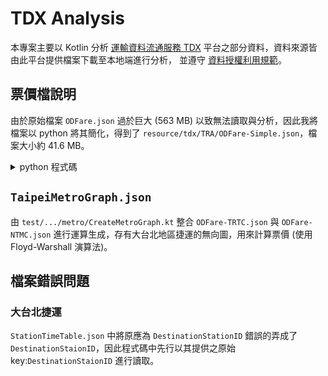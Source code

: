 # TDX Analysis

本專案主要以 Kotlin 分析 [運輸資料流通服務 TDX](https://tdx.transportdata.tw/) 平台之部分資料，資料來源皆由此平台提供檔案下載至本地端進行分析，
並遵守 [資料授權利用規範](https://tdx.transportdata.tw/term)。

## 票價檔說明

由於原始檔案 `ODFare.json` 過於巨大 (563 MB) 以致無法讀取與分析，因此我將檔案以 python 將其簡化，得到了 `resource/tdx/TRA/ODFare-Simple.json`，檔案大小約 41.6 MB。

<details>
  <summary>python 程式碼</summary>

```python
import json
from itertools import groupby

od_fares = json.load(open("ODFare.json", encoding="utf-8"))["ODFares"]

# optimize original json
lst = []
for odf in od_fares:
  lst.append({
    "originID": odf["OriginStationID"],
    "destID": odf["DestinationStationID"],
    "trainType": odf["TrainType"],
    "dist": odf["TravelDistance"],
    "price": odf["Fares"][0]["Price"],
  })

# grouping to filter valuable data
result = [min(group, key=lambda x: x["price"]) for group in grouped_data.values()]
grouped_data = {key: list(group) for key, group in groupby(lst, key=lambda x: (x["originID"], x["destID"], x["trainType"]))}

# write to file
with open("ODFare-Simple.json", 'w') as json_file:
  json.dump(result, json_file)
```

</details>

## `TaipeiMetroGraph.json`
由 `test/.../metro/CreateMetroGraph.kt` 整合 `ODFare-TRTC.json` 與 `ODFare-NTMC.json` 進行運算生成，存有大台北地區捷運的無向圖，用來計算票價 (使用 Floyd-Warshall 演算法)。

## 檔案錯誤問題

### 大台北捷運
`StationTimeTable.json` 中將原應為 `DestinationStationID` 錯誤的弄成了 `DestinationStaionID`，因此程式碼中先行以其提供之原始 key:`DestinationStaionID` 進行讀取。
